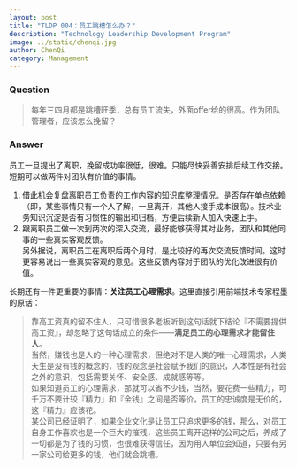 ```yaml
---
layout: post
title: "TLDP 004：员工跳槽怎么办？"
description: "Technology Leadership Development Program"
image: ../static/chenqi.jpg
author: ChenQi
category: Management
---
```


### Question

> 每年三四月都是跳槽旺季，总有员工流失，外面offer给的很高。作为团队管理者，应该怎么挽留？

### Answer

员工一旦提出了离职，挽留成功率很低，很难。只能尽快妥善安排后续工作交接。  
短期可以做两件对团队有价值的事情。  

1. 借此机会复盘离职员工负责的工作内容的知识库整理情况。是否存在单点依赖（即，某些事情只有一个人了解，一旦离开，其他人接手成本很高）。技术业务知识沉淀是否有习惯性的输出和归档，方便后续新人加入快速上手。
2. 跟离职员工做一次到两次的深入交流，最好能够获得其对业务，团队和其他同事的一些真实客观反馈。  
另外据说，离职员工在离职后两个月时，是比较好的再次交流反馈时间。这时更容易说出一些真实客观的意见。这些反馈内容对于团队的优化改进很有价值。

长期还有一件更重要的事情：**关注员工心理需求**。这里直接引用前端技术专家程墨的原话：  

> 靠高工资真的留不住人，只可惜很多老板听到这句话就下结论『不需要提供高工资』，却忽略了这句话成立的条件——**满足员工的心理需求才能留住人**。  
当然，赚钱也是人的一种心理需求，但绝对不是人类的唯一心理需求，人类天生是没有钱的概念的，钱的观念是社会赋予我们的意识，人本性是有社会之外的意识，包括需要关怀、安全感、成就感等等。  
如果知道员工的心理需求，那就可以省不少钱，当然，要花费一些精力，可千万不要计较『精力』和『金钱』之间是否等价，员工的忠诚度是无价的，这『精力』应该花。  
某公司已经证明了，如果企业文化是让员工只追求更多的钱，那么，对员工自身工作喜欢也是一个巨大的摧残，这些员工离开这样的公司之后，养成了一切都是为了钱的习惯，也很难获得信任，因为用人单位会知道，只要有另一家公司给更多的钱，他们就会跳槽。
